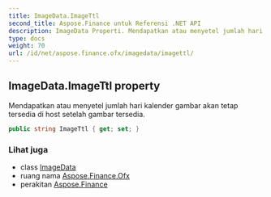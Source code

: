 ```yaml
---
title: ImageData.ImageTtl
second_title: Aspose.Finance untuk Referensi .NET API
description: ImageData Properti. Mendapatkan atau menyetel jumlah hari kalender gambar akan tetap tersedia di host setelah gambar tersedia.
type: docs
weight: 70
url: /id/net/aspose.finance.ofx/imagedata/imagettl/
---
```

## ImageData.ImageTtl property

Mendapatkan atau menyetel jumlah hari kalender gambar akan tetap tersedia di host setelah gambar tersedia.

```csharp
public string ImageTtl { get; set; }
```

### Lihat juga

* class [ImageData](../)
* ruang nama [Aspose.Finance.Ofx](../../imagedata/)
* perakitan [Aspose.Finance](../../../)


